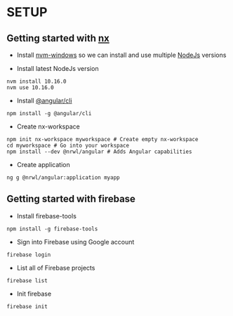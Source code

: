 # SETUP

## Getting started with [nx](https://nx.dev/angular/getting-started/getting-started)

- Install [nvm-windows](https://github.com/coreybutler/nvm-windows) so we can install and use multiple [NodeJs](https://nodejs.org/en/) versions

- Install latest NodeJs version

```npm
nvm install 10.16.0
nvm use 10.16.0
```

- Install [@angular/cli](https://cli.angular.io/)

```npm
npm install -g @angular/cli
```

- Create nx-workspace

```npm
npm init nx-workspace myworkspace # Create empty nx-workspace
cd myworkspace # Go into your workspace
npm install --dev @nrwl/angular # Adds Angular capabilities
```

- Create application

```ng
ng g @nrwl/angular:application myapp
```

## Getting started with firebase

- Install firebase-tools

```npm
npm install -g firebase-tools
```

- Sign into Firebase using Google account

```firebase
firebase login
```

- List all of Firebase projects

```firebase
firebase list
```

- Init firebase

```firebase
firebase init
```
